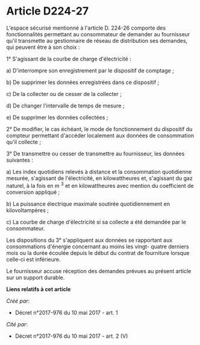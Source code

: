 # Article D224-27

L'espace sécurisé mentionné à l'article D. 224-26 comporte des fonctionnalités permettant au consommateur de demander au
fournisseur qu'il transmette au gestionnaire de réseau de distribution ses demandes, qui peuvent être à son choix :

1° S'agissant de la courbe de charge d'électricité :

a) D'interrompre son enregistrement par le dispositif de comptage ;

b) De supprimer les données enregistrées dans ce dispositif ;

c) De la collecter ou de cesser de la collecter ;

d) De changer l'intervalle de temps de mesure ;

e) De supprimer les données collectées ;

2° De modifier, le cas échéant, le mode de fonctionnement du dispositif du compteur permettant d'accéder localement aux
données de consommation qu'il collecte ;

3° De transmettre ou cesser de transmettre au fournisseur, les données suivantes :

a) Les index quotidiens relevés à distance et la consommation quotidienne mesurée, s'agissant de l'électricité, en
kilowattheures et, s'agissant du gaz naturel, à la fois en m
  <sup>3</sup> et en kilowattheures avec mention du coefficient de conversion appliqué ;

b) La puissance électrique maximale soutirée quotidiennement en kilovoltampères ;

c) La courbe de charge d'électricité si sa collecte a été demandée par le consommateur.

Les dispositions du 3° s'appliquent aux données se rapportant aux consommations d'énergie concernant au moins les vingt-
quatre derniers mois ou la durée écoulée depuis le début du contrat de fourniture lorsque celle-ci est inférieure.

Le fournisseur accuse réception des demandes prévues au présent article sur un support durable.

**Liens relatifs à cet article**

_Créé par_:

  - Décret n°2017-976 du 10 mai 2017 - art. 1

_Cité par_:

  - Décret n°2017-976 du 10 mai 2017 - art. 2 (V)
